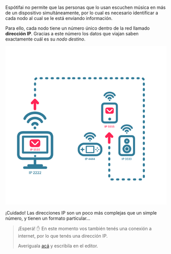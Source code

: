 Espótifai no permite que las personas que lo usan escuchen música en más de un dispositivo simultáneamente, por lo cual es necesario identificar a cada nodo al cual se le está enviando información.

Para ello, cada nodo tiene un número único dentro de la red llamado **dirección IP**. Gracias a este número los datos que viajan saben exactamente cuál es su _nodo destino_. 

<center>
<img src="https://raw.githubusercontent.com/MumukiProject/mumuki-guia-text-redes-e-internet/master/images/ej6-01_1524150945025.png" alt="ej6-01_1524150945025.png" width="600px" height="auto">
</center>

¡Cuidado! Las direcciones IP son un poco más complejas que un simple número, y tienen un formato particular...

> ¡Esperá! :hand: En este momento vos también tenés una conexión a internet, por lo que tenés una dirección IP.
>
> Averiguala [acá](http://www.cualesmiip.com/) y escribila en el editor.